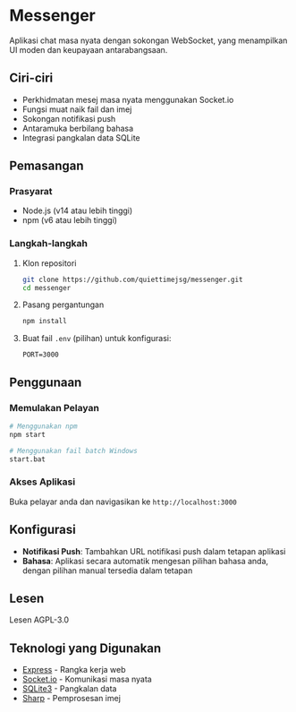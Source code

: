 # Messenger

Aplikasi chat masa nyata dengan sokongan WebSocket, yang menampilkan UI moden dan keupayaan antarabangsaan.

## Ciri-ciri

- Perkhidmatan mesej masa nyata menggunakan Socket.io
- Fungsi muat naik fail dan imej
- Sokongan notifikasi push
- Antaramuka berbilang bahasa
- Integrasi pangkalan data SQLite

## Pemasangan

### Prasyarat
- Node.js (v14 atau lebih tinggi)
- npm (v6 atau lebih tinggi)

### Langkah-langkah
1. Klon repositori
   ```bash
   git clone https://github.com/quiettimejsg/messenger.git
   cd messenger
   ```

2. Pasang pergantungan
   ```bash
   npm install
   ```

3. Buat fail `.env` (pilihan) untuk konfigurasi:
   ```
   PORT=3000
   ```

## Penggunaan

### Memulakan Pelayan

```bash
# Menggunakan npm
npm start

# Menggunakan fail batch Windows
start.bat
```

### Akses Aplikasi
Buka pelayar anda dan navigasikan ke `http://localhost:3000`

## Konfigurasi
- **Notifikasi Push**: Tambahkan URL notifikasi push dalam tetapan aplikasi
- **Bahasa**: Aplikasi secara automatik mengesan pilihan bahasa anda, dengan pilihan manual tersedia dalam tetapan

## Lesen
Lesen AGPL-3.0

## Teknologi yang Digunakan
- [Express](https://expressjs.com/) - Rangka kerja web
- [Socket.io](https://socket.io/) - Komunikasi masa nyata
- [SQLite3](https://www.sqlite.org/) - Pangkalan data
- [Sharp](https://sharp.pixelplumbing.com/) - Pemprosesan imej